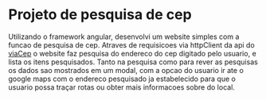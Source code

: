 # Projeto de pesquisa de cep

Utilizando o framework angular, desenvolvi um website simples com a funcao de pesquisa de cep.
Atraves de requisicoes via httpClient da api do [viaCep](https://viacep.com.br/) o website
faz pesquisa do endereco do cep digitado pelo usuario, e lista os itens pesquisados. Tanto na pesquisa 
como para rever as pesquisas os dados sao mostrados em um modal, com a opcao do usuario ir ate
 o google maps com o endereco pesquisado ja estabelecido para que o usuario possa traçar rotas 
ou obter mais informacoes sobre do local.

